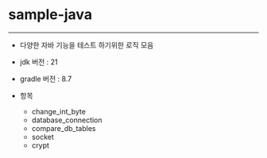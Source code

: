 # sample-java
---

- 다양한 자바 기능을 테스트 하기위한 로직 모음
- jdk 버전 : 21
- gradle 버전 : 8.7  


- 항목
    - change_int_byte
    - database_connection
    - compare_db_tables
    - socket
    - crypt
